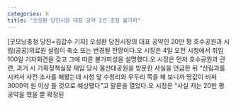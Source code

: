 ```yaml
---
categories: h
title: "오성환 당진시장 대표 공약 2건 조정 불가피"
---
```

[굿모닝충청 당진=김갑수 기자] 오성환 당진시장의 대표 공약인 20만 평 호수공원과 시립(공공)의료원 설립이 축소 또는 변경될 전망이다.오 시장은 4일 오전 시청에서 취임 100일 기자회견을 갖고 그에 따른 불가피성을 설명했다.오 시장은 먼저 호수공원과 관련, 과거 시 기획정책실장 재임 당시 울산대공원을 방문한 사실을 언급한 뒤 “산림과를 시켜서 사전 조사를 해봤는데 시청 앞 수청리와 우두리 쪽을 해 보니까 땅값이 비싸 3000억 원 이상 들 것으로 예상됐다”고 말문을 열었다.오 시장은 “사실 저는 20만 평 공약을 했을 뿐 확정된